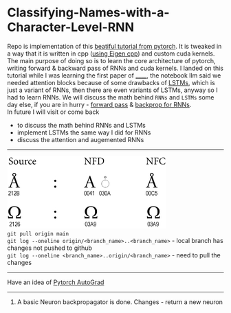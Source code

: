 # Classifying-Names-with-a-Character-Level-RNN

Repo is implementation of this [beatiful tutorial from pytorch](https://pytorch.org/tutorials/intermediate/char_rnn_classification_tutorial). It is tweaked in a way that it is written in cpp ([using Eigen cpp](https://eigen.tuxfamily.org/index.php?title=Main_Page)) and custom cuda kernels. The main purpose of doing so is to learn the core architecture of pytorch, writing forward & backward pass of RNNs and cuda kernels. I landed on this tutorial while I was learning the first paper of [____](https://arc.net/folder/D0472A20-9C20-4D3F-B145-D2865C0A9FEE), the notebook llm said we needed attention blocks because of some drawbacks of [LSTMs](https://colah.github.io/posts/2015-08-Understanding-LSTMs/), which is just a variant of RNNs, then there are even variants of LSTMs, anyway so I had to learn RNNs. We will discuss the math behind `RNNs` and `LSTMs` some day else, if you are in hurry - [forward pass](https://karpathy.github.io/2015/05/21/rnn-effectiveness/) & [backprop for RNNs](https://youtu.be/OvCz1acvt-k?si=mc233ERWPjSp5Z2t).   
In future I will visit or come back
- to discuss the math behind RNNs and LSTMs
- implement LSTMs the same way I did for RNNs
- discuss the attention and augemented RNNs


--------------------------------------------
![NFD](uploads/UAX15-NormFig3.jpg)  
`git pull origin main`  
`git log --oneline origin/<branch_name>..<branch_name>` - local branch has changes not pushed to github  
`git log --oneline <branch_name>..origin/<branch_name>` - need to pull the changes   

--------------------------------------------
Have an idea of [Pytorch AutoGrad](https://pytorch.org/tutorials/beginner/blitz/autograd_tutorial.html)

--------------------------------------------
1. A basic Neuron backpropagator is done.
Changes - return a new neuron